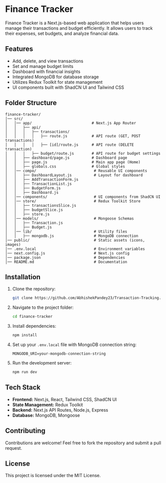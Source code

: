 # Finance Tracker

Finance Tracker is a Next.js-based web application that helps users manage their transactions and budget efficiently. It allows users to track their expenses, set budgets, and analyze financial data.

## Features

- Add, delete, and view transactions
- Set and manage budget limits
- Dashboard with financial insights
- Integrated MongoDB for database storage
- Utilizes Redux Toolkit for state management
- UI components built with ShadCN UI and Tailwind CSS

## Folder Structure

```
finance-tracker/
│── src/
│   │── app/                           # Next.js App Router
│   │   ├── api/
│   │   │   ├── transactions/
│   │   │   │   ├── route.js           # API route (GET, POST transactions)
│   │   │   │   ├── [id]/route.js      # API route (DELETE transaction)
│   │   │   ├── budget/route.js        # API route for budget settings
│   │   ├── dashboard/page.js          # Dashboard page
│   │   ├── page.js                    # Main app page (Home)
│   │   ├── globals.css                # Global styles
│   │── compo/                          # Reusable UI components
│   │   ├── DashboardLayout.js          # Layout for dashboard
│   │   ├── AddTransactionForm.js
│   │   ├── TransactionList.js
│   │   ├── BudgetForm.js
│   │   ├── Dashboard.js
│   │── components/                     # UI components from ShadCN UI
│   │── store/                          # Redux Toolkit Store
│   │   ├── transactionsSlice.js
│   │   ├── budgetSlice.js
│   │   ├── store.js
│   │── models/                         # Mongoose Schemas
│   │   ├── Transaction.js
│   │   ├── Budget.js
│   │── lib/                            # Utility files
│   │   ├── mongodb.js                  # MongoDB connection
│── public/                             # Static assets (icons, images)
│── .env.local                          # Environment variables
│── next.config.js                      # Next.js config
│── package.json                        # Dependencies
│── README.md                           # Documentation
```

## Installation

1. Clone the repository:
   ```sh
   git clone https://github.com/AbhishekPandey23/Transaction-Tracking.git
   ```
2. Navigate to the project folder:
   ```sh
   cd finance-tracker
   ```
3. Install dependencies:
   ```sh
   npm install
   ```
4. Set up your `.env.local` file with MongoDB connection string:
   ```env
   MONGODB_URI=your-mongodb-connection-string
   ```
5. Run the development server:
   ```sh
   npm run dev
   ```

## Tech Stack

- **Frontend:** Next.js, React, Tailwind CSS, ShadCN UI
- **State Management:** Redux Toolkit
- **Backend:** Next.js API Routes, Node.js, Express
- **Database:** MongoDB, Mongoose

## Contributing

Contributions are welcome! Feel free to fork the repository and submit a pull request.

## License

This project is licensed under the MIT License.

